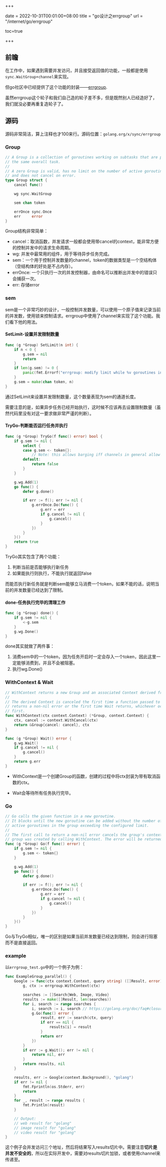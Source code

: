 +++

date = 2022-10-31T00:01:00+08:00
title = "go设计之errgroup"
url = "/internet/go/errgroup"

toc=true

+++



## 前瞻

在工作中，如果遇到需要并发访问，并且接受返回值的功能，一般都是使用`sync.WaitGroup+channel`来实现。

但go社区中已经提供了这个功能的封装——[errgroup](https://pkg.go.dev/golang.org/x/sync/errgroup).

虽然errgroup这个轮子和我们自己造的轮子差不多，但是既然别人已经造好了，我们就没必要再重复造轮子了。

## 源码

源码非常简洁，算上注释也才100来行。源码位置：`golang.org/x/sync/errgroup`

### Group

```go
// A Group is a collection of goroutines working on subtasks that are part of
// the same overall task.
//
// A zero Group is valid, has no limit on the number of active goroutines,
// and does not cancel on error.
type Group struct {
	cancel func()

	wg sync.WaitGroup

	sem chan token

	errOnce sync.Once
	err     error
}
```

Group结构非常简单：

- cancel：取消函数，并发请求一般都会使用带cancel的context，能非常方便的控制并发中的请求生命周期。
- wg: 并发中最常用的组件，用于等待异步任务完成。
- sem：一个用于控制并发数量的channel，token的数据类型是一个空结构体（空结构体的好处是不占内存）。
- errOnce: 一个只执行一次的并发控制器，由命名可以推断出并发中的错误只会捕获一次。
- err: 存储error

### sem

sem是一个非常巧妙的设计，一般控制并发数量，可以使用一个原子值来记录当前的并发数，使用锁来控制请求。errgroup中使用了channel来实现了这个功能。我们看下他的用法。

#### SetLimit-设置并发限制数量

```go
func (g *Group) SetLimit(n int) {
	if n < 0 {
		g.sem = nil
		return
	}
	if len(g.sem) != 0 {
		panic(fmt.Errorf("errgroup: modify limit while %v goroutines in the group are still active", len(g.sem)))
	}
	g.sem = make(chan token, n)
}
```

通过SetLimit来设置并发限制数量，这个数量表现为sem的通道长度。

需要注意的是，如果异步任务已经开始执行，这时候不应该再去设置限制数量（虽然代码里没有对这一要求做非常严谨的判断）。

#### TryGo-判断能否运行任务并执行

```go
func (g *Group) TryGo(f func() error) bool {
	if g.sem != nil {
		select {
		case g.sem <- token{}:
			// Note: this allows barging iff channels in general allow barging.
		default:
			return false
		}
	}

	g.wg.Add(1)
	go func() {
		defer g.done()

		if err := f(); err != nil {
			g.errOnce.Do(func() {
				g.err = err
				if g.cancel != nil {
					g.cancel()
				}
			})
		}
	}()
	return true
}
```

TryGo其实包含了两个功能：

1. 判断当前是否能够执行新任务
2. 如果能执行则执行，不能执行就返回false

而能否执行新任务就是判断sem能够立马消费一个token，如果不能的话，说明当前的并发数量已经达到了限制。

#### done-任务执行完毕的清理工作

```go
func (g *Group) done() {
	if g.sem != nil {
		<-g.sem
	}
	g.wg.Done()
}
```

done其实就做了两件事：

1. 消费sem中的一个token，因为任务开启时一定会存入一个token，因此这里一定能够消费到，并且不会被阻塞。
2. 执行wg.Done()

### WithContext & Wait

```go
// WithContext returns a new Group and an associated Context derived from ctx.
//
// The derived Context is canceled the first time a function passed to Go
// returns a non-nil error or the first time Wait returns, whichever occurs
// first.
func WithContext(ctx context.Context) (*Group, context.Context) {
	ctx, cancel := context.WithCancel(ctx)
	return &Group{cancel: cancel}, ctx
}

func (g *Group) Wait() error {
	g.wg.Wait()
	if g.cancel != nil {
		g.cancel()
	}
	return g.err
}
```

- WithContext是一个创建Group的函数，创建的过程中将ctx封装为带有取消函数的ctx。

- Wait会等待所有任务执行完毕。

### Go

```go
// Go calls the given function in a new goroutine.
// It blocks until the new goroutine can be added without the number of
// active goroutines in the group exceeding the configured limit.
//
// The first call to return a non-nil error cancels the group's context, if the
// group was created by calling WithContext. The error will be returned by Wait.
func (g *Group) Go(f func() error) {
	if g.sem != nil {
		g.sem <- token{}
	}

	g.wg.Add(1)
	go func() {
		defer g.done()

		if err := f(); err != nil {
			g.errOnce.Do(func() {
				g.err = err
				if g.cancel != nil {
					g.cancel()
				}
			})
		}
	}()
}
```

Go与TryGo相似，唯一的区别是如果当前并发数量已经达到限制，则会进行阻塞而不是直接返回。

### example

以`errgroup_test.go`中的一个例子为例：

```go
func ExampleGroup_parallel() {
	Google := func(ctx context.Context, query string) ([]Result, error) {
		g, ctx := errgroup.WithContext(ctx)

		searches := []Search{Web, Image, Video}
		results := make([]Result, len(searches))
		for i, search := range searches {
			i, search := i, search // https://golang.org/doc/faq#closures_and_goroutines
			g.Go(func() error {
				result, err := search(ctx, query)
				if err == nil {
					results[i] = result
				}
				return err
			})
		}
		if err := g.Wait(); err != nil {
			return nil, err
		}
		return results, nil
	}

	results, err := Google(context.Background(), "golang")
	if err != nil {
		fmt.Fprintln(os.Stderr, err)
		return
	}
	for _, result := range results {
		fmt.Println(result)
	}

	// Output:
	// web result for "golang"
	// image result for "golang"
	// video result for "golang"
}
```

这个例子会并发访问三个地址，然后将结果写入results切片中。需要注意**切片是并发不安全的**，所以在实际开发中，需要对results切片加锁，或者使用channel来传递至。

